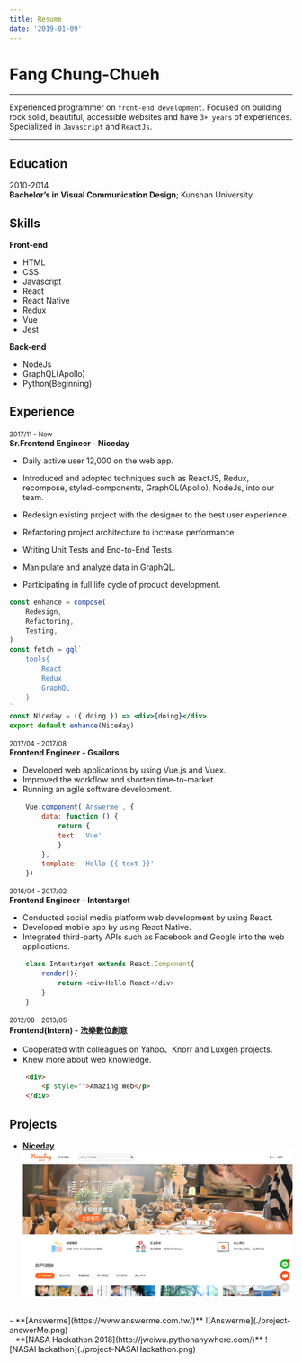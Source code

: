 ```yaml
---
title: Resume
date: '2019-01-09'
---
```


Fang Chung-Chueh
============

-------------------     ----------------------------
Experienced programmer on `front-end development`. Focused on building rock solid, beautiful, accessible websites and have `3+ years` of experiences. Specialized in `Javascript` and `ReactJs`.
-------------------     ----------------------------

Education
----------
2010-2014<br>
**Bachelor’s in Visual Communication Design**; Kunshan University

Skills
----------
**Front-end**
- HTML
- CSS
- Javascript
- React
- React Native
- Redux
- Vue
- Jest

**Back-end**
- NodeJs
- GraphQL(Apollo)
- Python(Beginning)

Experience
----------
<small>2017/11 - Now</small><br>
**Sr.Frontend Engineer - Niceday**

- Daily active user 12,000 on the web app.

- Introduced and adopted techniques such as ReactJS, Redux, recompose, styled-components, GraphQL(Apollo), NodeJs, into our team.
- Redesign existing project with the designer to the best user experience.
- Refactoring project architecture to increase performance.
- Writing Unit Tests and End-to-End Tests.
- Manipulate and analyze data in GraphQL.
- Participating in full life cycle of product development.

```jsx
const enhance = compose(
    Redesign,
    Refactoring,
    Testing,
)
const fetch = gql`
    tools{
        React
        Redux
        GraphQL
    }
`
const Niceday = ({ doing }) => <div>{doing}</div>
export default enhance(Niceday)
```
<small>2017/04 - 2017/08</small><br>
**Frontend Engineer - Gsailors**

- Developed web applications by using Vue.js and Vuex.
- Improved the workflow and shorten time-to-market.
- Running an agile software development.

```jsx
	Vue.component('Answerme', {
		data: function () {
			return {
			text: 'Vue'
			}
		},
		template: 'Hello {{ text }}'
	})
```

<small>2016/04 - 2017/02</small><br>
**Frontend Engineer - Intentarget**

- Conducted social media platform web development by using React.
- Developed mobile app by using React Native.
- Integrated third-party APIs such as Facebook and Google into the web applications.

```js
    class Intentarget extends React.Component{
        render(){
            return <div>Hello React</div>
        }
    }
```

<small>2012/08 - 2013/05</small><br>
**Frontend(Intern) - 法樂數位創意**
- Cooperated with colleagues on Yahoo、Knorr and Luxgen projects.
- Knew more about web knowledge.

```html
    <div>
    	<p style="">Amazing Web</p>
    </div>
```

Projects
----------
- **[Niceday](https://play.niceday.tw/)**
![Niceday](./project-niceday.png)
<br>
- **[Answerme](https://www.answerme.com.tw/)**
![Answerme](./project-answerMe.png)
<br>
- **[NASA Hackathon 2018](http://jweiwu.pythonanywhere.com/)**
![NASAHackathon](./project-NASAHackathon.png)
<br>






